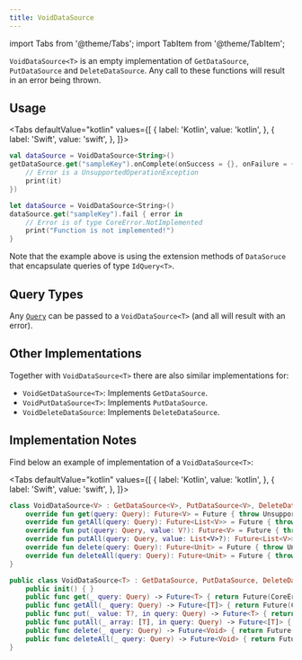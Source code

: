 ```yaml
---
title: VoidDataSource
---
```


import Tabs from '@theme/Tabs';
import TabItem from '@theme/TabItem';

`VoidDataSource<T>` is an empty implementation of `GetDataSource`, `PutDataSource` and `DeleteDataSource`. Any call to these functions will result in an error being thrown.

## Usage

<Tabs defaultValue="kotlin" values={[
    { label: 'Kotlin', value: 'kotlin', },
    { label: 'Swift', value: 'swift', },
]}>
<TabItem value="kotlin">

```kotlin
val dataSource = VoidDataSource<String>()
getDataSource.get("sampleKey").onComplete(onSuccess = {}, onFailure = {
    // Error is a UnsupportedOperationException
    print(it)
})
```

</TabItem>
<TabItem value="swift">

```swift
let dataSource = VoidDataSource<String>()
dataSource.get("sampleKey").fail { error in
    // Error is of type CoreError.NotImplemented
    print("Function is not implemented!")
}
```

</TabItem>
</Tabs>

Note that the example above is using the extension methods of `DataSoruce` that encapsulate queries of type `IdQuery<T>`.

## Query Types

Any [`Query`](../query) can be passed to a `VoidDataSource<T>` (and all will result with an error).

## Other Implementations

Together with `VoidDataSource<T>` there are also similar implementations for:

- `VoidGetDataSource<T>`: Implements `GetDataSource`.
- `VoidPutDataSource<T>`: Implements `PutDataSource`.
- `VoidDeleteDataSource`: Implements `DeleteDataSource`.

## Implementation Notes

Find below an example of implementation of a `VoidDataSource<T>`:

<Tabs defaultValue="kotlin" values={[
    { label: 'Kotlin', value: 'kotlin', },
    { label: 'Swift', value: 'swift', },
]}>
<TabItem value="kotlin">

```kotlin
class VoidDataSource<V> : GetDataSource<V>, PutDataSource<V>, DeleteDataSource {
    override fun get(query: Query): Future<V> = Future { throw UnsupportedOperationException() }
    override fun getAll(query: Query): Future<List<V>> = Future { throw UnsupportedOperationException() }
    override fun put(query: Query, value: V?): Future<V> = Future { throw UnsupportedOperationException() }
    override fun putAll(query: Query, value: List<V>?): Future<List<V>> = Future { throw UnsupportedOperationException() }
    override fun delete(query: Query): Future<Unit> = Future { throw UnsupportedOperationException() }
    override fun deleteAll(query: Query): Future<Unit> = Future { throw UnsupportedOperationException() }
}
```

</TabItem>
<TabItem value="swift">

```swift
public class VoidDataSource<T> : GetDataSource, PutDataSource, DeleteDataSource {
    public init() { }
    public func get(_ query: Query) -> Future<T> { return Future(CoreError.NotImplemented()) }
    public func getAll(_ query: Query) -> Future<[T]> { return Future(CoreError.NotImplemented()) }
    public func put(_ value: T?, in query: Query) -> Future<T> { return Future(CoreError.NotImplemented()) }
    public func putAll(_ array: [T], in query: Query) -> Future<[T]> { return Future(CoreError.NotImplemented()) }
    public func delete(_ query: Query) -> Future<Void> { return Future(CoreError.NotImplemented()) }
    public func deleteAll(_ query: Query) -> Future<Void> { return Future(CoreError.NotImplemented()) }
}
```

</TabItem>
</Tabs>
